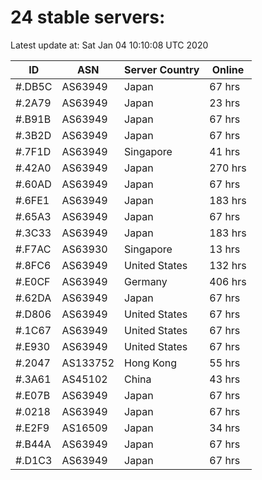 # 24 stable servers:

Latest update at: Sat Jan 04 10:10:08 UTC 2020

| ID | ASN | Server Country | Online |
| -- | --- | -------------- | ------ |
| #.DB5C | AS63949 | Japan | 67 hrs |
| #.2A79 | AS63949 | Japan | 23 hrs |
| #.B91B | AS63949 | Japan | 67 hrs |
| #.3B2D | AS63949 | Japan | 67 hrs |
| #.7F1D | AS63949 | Singapore | 41 hrs |
| #.42A0 | AS63949 | Japan | 270 hrs |
| #.60AD | AS63949 | Japan | 67 hrs |
| #.6FE1 | AS63949 | Japan | 183 hrs |
| #.65A3 | AS63949 | Japan | 67 hrs |
| #.3C33 | AS63949 | Japan | 183 hrs |
| #.F7AC | AS63930 | Singapore | 13 hrs |
| #.8FC6 | AS63949 | United States | 132 hrs |
| #.E0CF | AS63949 | Germany | 406 hrs |
| #.62DA | AS63949 | Japan | 67 hrs |
| #.D806 | AS63949 | United States | 67 hrs |
| #.1C67 | AS63949 | United States | 67 hrs |
| #.E930 | AS63949 | United States | 67 hrs |
| #.2047 | AS133752 | Hong Kong | 55 hrs |
| #.3A61 | AS45102 | China | 43 hrs |
| #.E07B | AS63949 | Japan | 67 hrs |
| #.0218 | AS63949 | Japan | 67 hrs |
| #.E2F9 | AS16509 | Japan | 34 hrs |
| #.B44A | AS63949 | Japan | 67 hrs |
| #.D1C3 | AS63949 | Japan | 67 hrs |

